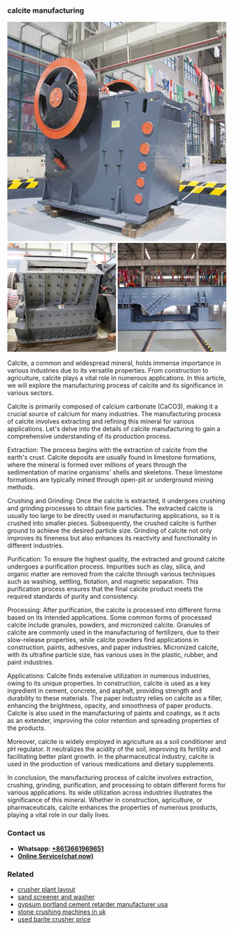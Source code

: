 <h3>calcite manufacturing</h3><img src='1706767871.jpg' alt=''><p>Calcite, a common and widespread mineral, holds immense importance in various industries due to its versatile properties. From construction to agriculture, calcite plays a vital role in numerous applications. In this article, we will explore the manufacturing process of calcite and its significance in various sectors.</p><p>Calcite is primarily composed of calcium carbonate (CaCO3), making it a crucial source of calcium for many industries. The manufacturing process of calcite involves extracting and refining this mineral for various applications. Let's delve into the details of calcite manufacturing to gain a comprehensive understanding of its production process.</p><p>Extraction: The process begins with the extraction of calcite from the earth's crust. Calcite deposits are usually found in limestone formations, where the mineral is formed over millions of years through the sedimentation of marine organisms' shells and skeletons. These limestone formations are typically mined through open-pit or underground mining methods.</p><p>Crushing and Grinding: Once the calcite is extracted, it undergoes crushing and grinding processes to obtain fine particles. The extracted calcite is usually too large to be directly used in manufacturing applications, so it is crushed into smaller pieces. Subsequently, the crushed calcite is further ground to achieve the desired particle size. Grinding of calcite not only improves its fineness but also enhances its reactivity and functionality in different industries.</p><p>Purification: To ensure the highest quality, the extracted and ground calcite undergoes a purification process. Impurities such as clay, silica, and organic matter are removed from the calcite through various techniques such as washing, settling, flotation, and magnetic separation. This purification process ensures that the final calcite product meets the required standards of purity and consistency.</p><p>Processing: After purification, the calcite is processed into different forms based on its intended applications. Some common forms of processed calcite include granules, powders, and micronized calcite. Granules of calcite are commonly used in the manufacturing of fertilizers, due to their slow-release properties, while calcite powders find applications in construction, paints, adhesives, and paper industries. Micronized calcite, with its ultrafine particle size, has various uses in the plastic, rubber, and paint industries.</p><p>Applications: Calcite finds extensive utilization in numerous industries, owing to its unique properties. In construction, calcite is used as a key ingredient in cement, concrete, and asphalt, providing strength and durability to these materials. The paper industry relies on calcite as a filler, enhancing the brightness, opacity, and smoothness of paper products. Calcite is also used in the manufacturing of paints and coatings, as it acts as an extender, improving the color retention and spreading properties of the products.</p><p>Moreover, calcite is widely employed in agriculture as a soil conditioner and pH regulator. It neutralizes the acidity of the soil, improving its fertility and facilitating better plant growth. In the pharmaceutical industry, calcite is used in the production of various medications and dietary supplements.</p><p>In conclusion, the manufacturing process of calcite involves extraction, crushing, grinding, purification, and processing to obtain different forms for various applications. Its wide utilization across industries illustrates the significance of this mineral. Whether in construction, agriculture, or pharmaceuticals, calcite enhances the properties of numerous products, playing a vital role in our daily lives.</p><h3>Contact us</h3><ul><li><strong>Whatsapp:&nbsp;<a href="https://wa.me/8613661969651">+8613661969651</a></strong></li><li><a href="https://swt.shibang-china.com/?git&amp;zhl&amp;calcite manufacturing"><strong>Online Service(chat now)</strong></a></li></ul><h3>Related</h3><ul><li><a href='crusher plant layout.md'>crusher plant layout</a></li><li><a href='sand screener and washer.md'>sand screener and washer</a></li><li><a href='gypsum portland cement retarder manufacturer usa.md'>gypsum portland cement retarder manufacturer usa</a></li><li><a href='stone crushing machines in uk.md'>stone crushing machines in uk</a></li><li><a href='used barite crusher price.md'>used barite crusher price</a></li></ul>